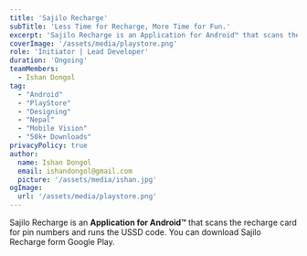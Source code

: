 ```yaml
---
title: 'Sajilo Recharge'
subTitle: 'Less Time for Recharge, More Time for Fun.'
excerpt: 'Sajilo Recharge is an Application for Android™ that scans the recharge card for pin numbers and runs the USSD code. You can download Sajilo Recharge form Google Play.'
coverImage: '/assets/media/playstore.png'
role: 'Initiator | Lead Developer'
duration: 'Ongoing'
teamMembers:
  - Ishan Dongol
tag:
  - "Android"
  - "PlayStore"
  - "Designing"
  - "Nepal"
  - "Mobile Vision"
  - "50k+ Downloads"
privacyPolicy: true
author:
  name: Ishan Dongol
  email: ishandongol@gmail.com
  picture: '/assets/media/ishan.jpg'
ogImage:
  url: '/assets/media/playstore.png'
---
```


Sajilo Recharge is an **Application for Android™** that scans the recharge card for pin numbers and runs the USSD code. You can download Sajilo Recharge form Google Play.

